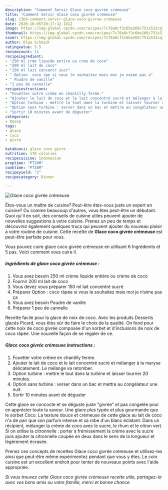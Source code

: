 ```yaml
---
description: "Comment Servir Glace coco givrée crémeuse"
title: "Comment Servir Glace coco givrée crémeuse"
slug: 1369-comment-servir-glace-coco-givree-cremeuse
date: 2020-10-05T20:17:32.181Z
image: https://img-global.cpcdn.com/recipes/7c78a8cf3c6be260/751x532cq70/glace-coco-givree-cremeuse-photo-principale-de-la-recette.jpg
thumbnail: https://img-global.cpcdn.com/recipes/7c78a8cf3c6be260/751x532cq70/glace-coco-givree-cremeuse-photo-principale-de-la-recette.jpg
cover: https://img-global.cpcdn.com/recipes/7c78a8cf3c6be260/751x532cq70/glace-coco-givree-cremeuse-photo-principale-de-la-recette.jpg
author: Olga Schmidt
ratingvalue: 3.5
reviewcount: 11
recipeingredient:
- "250 ml crme liquide entire ou crme de coco"
- "200 ml lait de coco"
- "150 ml lait concentr sucr"
- " Option  coco rpe si vous le souhaitez mais moi je naime pas a"
- " Poudre de vanille"
- "1 peu de cannelle"
recipeinstructions:
- "Fouetter votre crème en chantilly ferme."
- "Ajouter le lait de coco et le lait concentré sucré et mélanger à la maryse délicatement. Le mélange va retomber."
- "Option turbine : mettre le tout dans la turbine et laisser tourner 20 minutes."
- "Option sans turbine : verser dans un bac et mettre au congélateur une nuit."
- "Sortir 10 minutes avant de déguster"
categories:
- Resep
tags:
- glace
- coco
- givre

katakunci: glace coco givre 
nutrition: 178 calories
recipecuisine: Indonesian
preptime: "PT20M"
cooktime: "PT38M"
recipeyield: "2"
recipecategory: Dinner

---
```



![Glace coco givrée crémeuse](https://img-global.cpcdn.com/recipes/7c78a8cf3c6be260/751x532cq70/glace-coco-givree-cremeuse-photo-principale-de-la-recette.jpg)

Êtes-vous un maître de cuisine? Peut-être êtes-vous juste un expert en cuisine? Ou comme beaucoup d'autres, vous êtes peut-être un débutant. Quoi qu'il en soit, des conseils de cuisine utiles peuvent ajouter de nouvelles suggestions à votre cuisine. Prenez un peu de temps et découvrez également quelques trucs qui peuvent ajouter du nouveau plaisir à votre routine de cuisine. Cette recette de <strong> Glace coco givrée crémeuse </strong> est peut-être parfaite pour vous.

<!--inarticleads1-->

Vous pouvez cuire glace coco givrée crémeuse en utilisant 6 Ingrédients et 5 pas. Voici comment vous cuire il.

##### Ingrédients de glace coco givrée crémeuse :

1. Vous avez besoin 250 ml crème liquide entière ou crème de coco
1. Fournir 200 ml lait de coco
1. Vous devez vous préparer 150 ml lait concentré sucré
1. Préparer  Option : coco râpée si vous le souhaitez mais moi je n’aime pas ça
1. Vous avez besoin  Poudre de vanille
1. Préparer 1 peu de cannelle


Recette facile pour la glace de noix de coco. Avec les produits Desserts glacés Picard, vous êtes sûr de faire le choix de la qualité. On fond pour cette noix de coco givrée composée d&#39;un sorbet et d&#39;inclusions de noix de coco râpée. Une nouvelle façon de se régaler de ce. 

<!--inarticleads2-->

##### Glace coco givrée crémeuse instructions :

1. Fouetter votre crème en chantilly ferme.
1. Ajouter le lait de coco et le lait concentré sucré et mélanger à la maryse délicatement. Le mélange va retomber.
1. Option turbine : mettre le tout dans la turbine et laisser tourner 20 minutes.
1. Option sans turbine : verser dans un bac et mettre au congélateur une nuit.
1. Sortir 10 minutes avant de déguster


Cette glace se concocte et se déguste juste &#34;givrée&#34; et pas congelée pour en apprécier toute la saveur. Une glace plus typée et plus gourmande que le sorbet Coco. La texture douce et crémeuse de cette glace au lait de coco n&#39;a de pair que son parfum intense et sa robe d&#39;un blanc éclatant. Dans un récipient, mélanger la crème de coco avec le sucre, le rhum et le citron vert. Si on utilise la citronnelle : porter à frémissement la crème avec le sucre puis ajouter la citronnelle coupée en deux dans le sens de la longueur et légèrement écrasée. 

<!--inarticleads1-->

<p>
Prenez ces concepts de recettes Glace coco givrée crémeuse et utilisez-les ainsi que peut-être même expérimentez pendant que vous y êtes. Le coin cuisine est un excellent endroit pour tenter de nouveaux points avec l'aide appropriée.
</p>

<p>
<i>Si vous trouvez cette Glace coco givrée crémeuse recette utile, partagez-la avec vos bons amis ou votre famille, merci et bonne chance.</i>
</p>
